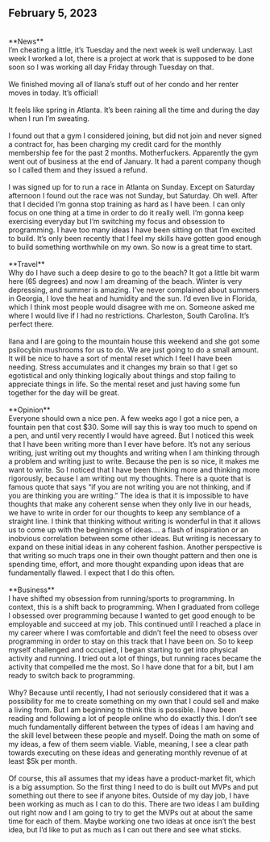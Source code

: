## February 5, 2023
<br>
**News**
<br>
I’m cheating a little, it’s Tuesday and the next week is well underway. Last week I worked a lot, there is a project at work that is supposed to be done soon so I was working all day Friday through Tuesday on that.
<br><br>
We finished moving all of Ilana’s stuff out of her condo and her renter moves in today. It’s official!
<br><br>
It feels like spring in Atlanta. It’s been raining all the time and during the day when I run I’m sweating.
<br><br>
I found out that a gym I considered joining, but did not join and never signed a contract for, has been charging my credit card for the monthly membership fee for the past 2 months. Motherfuckers. Apparently the gym went out of business at the end of January. It had a parent company though so I called them and they issued a refund.
<br><br>
I was signed up for to run a race in Atlanta on Sunday. Except on Saturday afternoon I found out the race was not Sunday, but Saturday. Oh well. After that I decided I’m gonna stop training as hard as I have been. I can only focus on one thing at a time in order to do it really well. I’m gonna keep exercising everyday but I’m switching my focus and obsession to programming. I have too many ideas I have been sitting on that I’m excited to build. It’s only been recently that I feel my skills have gotten good enough to build something worthwhile on my own. So now is a great time to start.
<br><br>
**Travel**
<br>
Why do I have such a deep desire to go to the beach? It got a little bit warm here (65 degrees) and now I am dreaming of the beach. Winter is very depressing, and summer is amazing. I’ve never complained about summers in Georgia, I love the heat and humidity and the sun. I’d even live in Florida, which I think most people would disagree with me on. Someone asked me where I would live if I had no restrictions. Charleston, South Carolina. It’s perfect there.
<br><br>
Ilana and I are going to the mountain house this weekend and she got some psilocybin mushrooms for us to do. We are just going to do a small amount. It will be nice to have a sort of mental reset which I feel I have been needing. Stress accumulates and it changes my brain so that I get so egotistical and only thinking logically about things and stop failing to appreciate things in life. So the mental reset and just having some fun together for the day will be great.
<br><br>
**Opinion**
<br>
Everyone should own a nice pen. A few weeks ago I got a nice pen, a fountain pen that cost $30. Some will say this is way too much to spend on a pen, and until very recently I would have agreed. But I noticed this week that I have been writing more than I ever have before. It’s not any serious writing, just writing out my thoughts and writing when I am thinking through a problem and writing just to write. Because the pen is so nice, it makes me want to write. So I noticed that I have been thinking more and thinking more rigorously, because I am writing out my thoughts. There is a quote that is famous quote that says “if you are not writing you are not thinking, and if you are thinking you are writing.” The idea is that it is impossible to have thoughts that make any coherent sense when they only live in our heads, we have to write in order for our thoughts to keep any semblance of a straight line. I think that thinking without writing is wonderful in that it allows us to come up with the beginnings of ideas…. a flash of inspiration or an inobvious correlation between some other ideas. But writing is necessary to expand on these initial ideas in any coherent fashion. Another perspective is that writing so much traps one in their own thought pattern and then one is spending time, effort, and more thought expanding upon ideas that are fundamentally flawed. I expect that I do this often.
<br><br>
**Business**
<br>
I have shifted my obsession from running/sports to programming. In context, this is a shift back to programming. When I graduated from college I obsessed over programming because I wanted to get good enough to be employable and succeed at my job. This continued until I reached a place in my career where I was comfortable and didn’t feel the need to obsess over programming in order to stay on this track that I have been on. So to keep myself challenged and occupied, I began starting to get into physical activity and running. I tried out a lot of things, but running races became the activity that compelled me the most. So I have done that for a bit, but I am ready to switch back to programming.
<br><br>
Why? Because until recently, I had not seriously considered that it was a possibility for me to create something on my own that I could sell and make a living from. But I am beginning to think this is possible. I have been reading and following a lot of people online who do exactly this. I don’t see much fundamentally different between the types of ideas I am having and the skill level between these people and myself. Doing the math on some of my ideas, a few of them seem viable. Viable, meaning, I see a clear path towards executing on these ideas and generating monthly revenue of at least $5k per month.
<br><br>
Of course, this all assumes that my ideas have a product-market fit, which is a big assumption. So the first thing I need to do is built out MVPs and put something out there to see if anyone bites. Outside of my day job, I have been working as much as I can to do this. There are two ideas I am building out right now and I am going to try to get the MVPs out at about the same time for each of them. Maybe working one two ideas at once isn’t the best idea, but I’d like to put as much as I can out there and see what sticks.